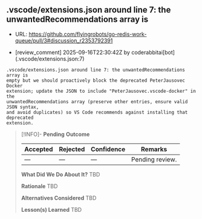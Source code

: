 ## .vscode/extensions.json around line 7: the unwantedRecommendations array is

- URL: https://github.com/flyingrobots/go-redis-work-queue/pull/3#discussion_r2353792391

- [review_comment] 2025-09-16T22:30:42Z by coderabbitai[bot] (.vscode/extensions.json:7)

```text
.vscode/extensions.json around line 7: the unwantedRecommendations array is
empty but we should proactively block the deprecated PeterJausovec Docker
extension; update the JSON to include "PeterJausovec.vscode-docker" in the
unwantedRecommendations array (preserve other entries, ensure valid JSON syntax,
and avoid duplicates) so VS Code recommends against installing that deprecated
extension.
```

> [!INFO]- **Pending**
> **Outcome**
> 
> | Accepted | Rejected | Confidence | Remarks |
> |----------|----------|------------|---------|
> | — | — | — | Pending review. |
>
> **What Did We Do About It?**
> TBD
>
> **Rationale**
> TBD
>
> **Alternatives Considered**
> TBD
>
> **Lesson(s) Learned**
> TBD
